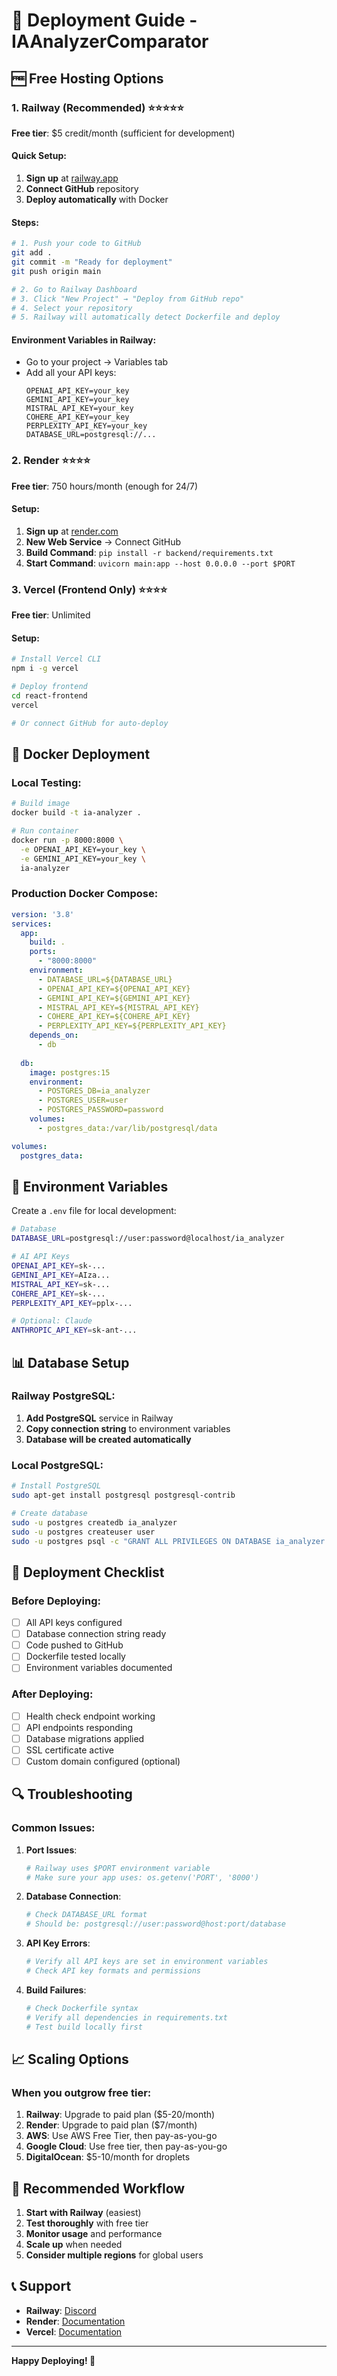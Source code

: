# 🚀 Deployment Guide - IAAnalyzerComparator

## 🆓 Free Hosting Options

### 1. **Railway** (Recommended) ⭐⭐⭐⭐⭐
**Free tier**: $5 credit/month (sufficient for development)

#### Quick Setup:
1. **Sign up** at [railway.app](https://railway.app)
2. **Connect GitHub** repository
3. **Deploy automatically** with Docker

#### Steps:
```bash
# 1. Push your code to GitHub
git add .
git commit -m "Ready for deployment"
git push origin main

# 2. Go to Railway Dashboard
# 3. Click "New Project" → "Deploy from GitHub repo"
# 4. Select your repository
# 5. Railway will automatically detect Dockerfile and deploy
```

#### Environment Variables in Railway:
- Go to your project → Variables tab
- Add all your API keys:
  ```
  OPENAI_API_KEY=your_key
  GEMINI_API_KEY=your_key
  MISTRAL_API_KEY=your_key
  COHERE_API_KEY=your_key
  PERPLEXITY_API_KEY=your_key
  DATABASE_URL=postgresql://...
  ```

### 2. **Render** ⭐⭐⭐⭐
**Free tier**: 750 hours/month (enough for 24/7)

#### Setup:
1. **Sign up** at [render.com](https://render.com)
2. **New Web Service** → Connect GitHub
3. **Build Command**: `pip install -r backend/requirements.txt`
4. **Start Command**: `uvicorn main:app --host 0.0.0.0 --port $PORT`

### 3. **Vercel** (Frontend Only) ⭐⭐⭐⭐
**Free tier**: Unlimited

#### Setup:
```bash
# Install Vercel CLI
npm i -g vercel

# Deploy frontend
cd react-frontend
vercel

# Or connect GitHub for auto-deploy
```

## 🐳 Docker Deployment

### Local Testing:
```bash
# Build image
docker build -t ia-analyzer .

# Run container
docker run -p 8000:8000 \
  -e OPENAI_API_KEY=your_key \
  -e GEMINI_API_KEY=your_key \
  ia-analyzer
```

### Production Docker Compose:
```yaml
version: '3.8'
services:
  app:
    build: .
    ports:
      - "8000:8000"
    environment:
      - DATABASE_URL=${DATABASE_URL}
      - OPENAI_API_KEY=${OPENAI_API_KEY}
      - GEMINI_API_KEY=${GEMINI_API_KEY}
      - MISTRAL_API_KEY=${MISTRAL_API_KEY}
      - COHERE_API_KEY=${COHERE_API_KEY}
      - PERPLEXITY_API_KEY=${PERPLEXITY_API_KEY}
    depends_on:
      - db
  
  db:
    image: postgres:15
    environment:
      - POSTGRES_DB=ia_analyzer
      - POSTGRES_USER=user
      - POSTGRES_PASSWORD=password
    volumes:
      - postgres_data:/var/lib/postgresql/data

volumes:
  postgres_data:
```

## 🔧 Environment Variables

Create a `.env` file for local development:

```bash
# Database
DATABASE_URL=postgresql://user:password@localhost/ia_analyzer

# AI API Keys
OPENAI_API_KEY=sk-...
GEMINI_API_KEY=AIza...
MISTRAL_API_KEY=sk-...
COHERE_API_KEY=sk-...
PERPLEXITY_API_KEY=pplx-...

# Optional: Claude
ANTHROPIC_API_KEY=sk-ant-...
```

## 📊 Database Setup

### Railway PostgreSQL:
1. **Add PostgreSQL** service in Railway
2. **Copy connection string** to environment variables
3. **Database will be created automatically**

### Local PostgreSQL:
```bash
# Install PostgreSQL
sudo apt-get install postgresql postgresql-contrib

# Create database
sudo -u postgres createdb ia_analyzer
sudo -u postgres createuser user
sudo -u postgres psql -c "GRANT ALL PRIVILEGES ON DATABASE ia_analyzer TO user;"
```

## 🚀 Deployment Checklist

### Before Deploying:
- [ ] All API keys configured
- [ ] Database connection string ready
- [ ] Code pushed to GitHub
- [ ] Dockerfile tested locally
- [ ] Environment variables documented

### After Deploying:
- [ ] Health check endpoint working
- [ ] API endpoints responding
- [ ] Database migrations applied
- [ ] SSL certificate active
- [ ] Custom domain configured (optional)

## 🔍 Troubleshooting

### Common Issues:

1. **Port Issues**:
   ```bash
   # Railway uses $PORT environment variable
   # Make sure your app uses: os.getenv('PORT', '8000')
   ```

2. **Database Connection**:
   ```bash
   # Check DATABASE_URL format
   # Should be: postgresql://user:password@host:port/database
   ```

3. **API Key Errors**:
   ```bash
   # Verify all API keys are set in environment variables
   # Check API key formats and permissions
   ```

4. **Build Failures**:
   ```bash
   # Check Dockerfile syntax
   # Verify all dependencies in requirements.txt
   # Test build locally first
   ```

## 📈 Scaling Options

### When you outgrow free tier:

1. **Railway**: Upgrade to paid plan ($5-20/month)
2. **Render**: Upgrade to paid plan ($7/month)
3. **AWS**: Use AWS Free Tier, then pay-as-you-go
4. **Google Cloud**: Use free tier, then pay-as-you-go
5. **DigitalOcean**: $5-10/month for droplets

## 🎯 Recommended Workflow

1. **Start with Railway** (easiest)
2. **Test thoroughly** with free tier
3. **Monitor usage** and performance
4. **Scale up** when needed
5. **Consider multiple regions** for global users

## 📞 Support

- **Railway**: [Discord](https://discord.gg/railway)
- **Render**: [Documentation](https://render.com/docs)
- **Vercel**: [Documentation](https://vercel.com/docs)

---

**Happy Deploying! 🚀** 